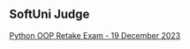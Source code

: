 ## SoftUni Judge

[Python OOP Retake Exam - 19 December 2023](https://softuni.bg/downloads/svn/python-advanced/Sept-2023/Python-OOP/Retake-Exam/Problem-Description.docx)
